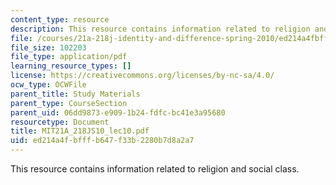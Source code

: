 ```yaml
---
content_type: resource
description: This resource contains information related to religion and social class.
file: /courses/21a-218j-identity-and-difference-spring-2010/ed214a4fbfffb647f33b2280b7d8a2a7_MIT21A_218JS10_lec10.pdf
file_size: 102203
file_type: application/pdf
learning_resource_types: []
license: https://creativecommons.org/licenses/by-nc-sa/4.0/
ocw_type: OCWFile
parent_title: Study Materials
parent_type: CourseSection
parent_uid: 06dd9873-e909-1b24-fdfc-bc41e3a95680
resourcetype: Document
title: MIT21A_218JS10_lec10.pdf
uid: ed214a4f-bfff-b647-f33b-2280b7d8a2a7
---
```

This resource contains information related to religion and social class.